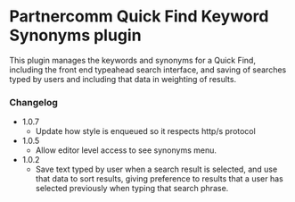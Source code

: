 # Partnercomm Quick Find Keyword Synonyms plugin

This plugin manages the keywords and synonyms for a Quick Find, including the front end typeahead search interface, and saving of searches typed by users and including that data in weighting of results.

### Changelog
* 1.0.7
	* Update how style is enqueued so it respects http/s protocol
* 1.0.5
	* Allow editor level access to see synonyms menu.
* 1.0.2
	* Save text typed by user when a search result is selected, and use that data to sort results, giving preference to results that a user has selected previously when typing that search phrase.